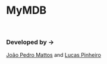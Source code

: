<h1>MyMDB</h1>
<br/>
  
<div>
 <h3>Developed by -></h3> 
  <a href="https://github.com/jotapemattos/mymdb/edit/main/README.md">João Pedro Mattos</a> and  <a href="https://github.com/LucasP1nheiro">Lucas Pinheiro</a>   
 </div>
